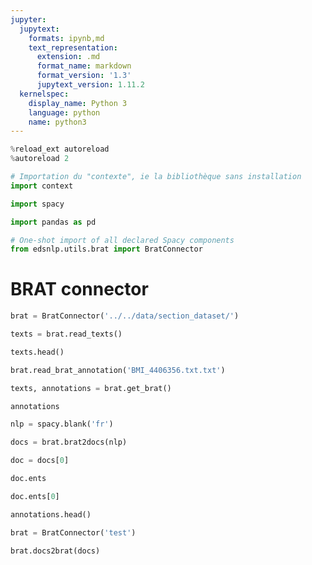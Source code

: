 ```yaml
---
jupyter:
  jupytext:
    formats: ipynb,md
    text_representation:
      extension: .md
      format_name: markdown
      format_version: '1.3'
      jupytext_version: 1.11.2
  kernelspec:
    display_name: Python 3
    language: python
    name: python3
---
```


```python
%reload_ext autoreload
%autoreload 2
```

```python
# Importation du "contexte", ie la bibliothèque sans installation
import context
```

```python
import spacy
```

```python
import pandas as pd
```

```python
# One-shot import of all declared Spacy components
from edsnlp.utils.brat import BratConnector
```

# BRAT connector

```python
brat = BratConnector('../../data/section_dataset/')
```

```python
texts = brat.read_texts()
```

```python
texts.head()
```

```python
brat.read_brat_annotation('BMI_4406356.txt.txt')
```

```python
texts, annotations = brat.get_brat()
```

```python
annotations
```

```python
nlp = spacy.blank('fr')
```

```python
docs = brat.brat2docs(nlp)
```

```python
doc = docs[0]
```

```python
doc.ents
```

```python
doc.ents[0]
```

```python
annotations.head()
```

```python
brat = BratConnector('test')
```

```python
brat.docs2brat(docs)
```

```python

```
